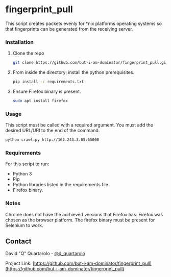 # fingerprint_pull

This script creates packets evenly for *nix platforms operating systems so that fingerprints can be generated from the receiving server.


### Installation

1. Clone the repo
   ```sh
   git clone https://github.com/but-i-am-dominator/fingerprint_pull.git
   ```
2. From inside the directory; install the python prerequisites.
   ```sh
   pip install -r requirements.txt
   ```
3. Ensure Firefox binary is present.
   ```sh
   sudo apt install firefox

   ```

### Usage

This script must be called with a required argument. You must add the desired URL/URI to the end of the command.

```sh
python crawl.py http://162.243.3.85:65000
```


### Requirements

For this script to run:
* Python 3
* Pip
* Python libraries listed in the requirements file.
* Firefox binary.


### Notes
Chrome does not have the acrhieved versions that Firefox has. Firefox was chosen as the browser platform. The firefox binary must be present for Selenium to work.

## Contact

David "Q" Quartarolo - [@d_quartarolo](https://twitter.com/d_quartarolo)

Project Link: [https://github.com/but-i-am-dominator/fingerprint_pull](https://github.com/but-i-am-dominator/fingerprint_pull)
